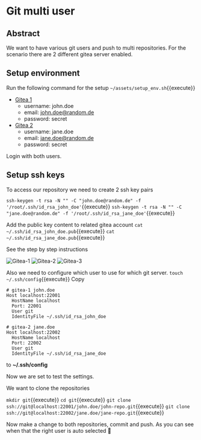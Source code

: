 # Git multi user

## Abstract

We want to have various git users and push to multi repositories.
For the scenario there are 2 different gitea server enabled.

## Setup environment

Run the following command for the setup
`~/assets/setup_env.sh`{{execute}}

- [Gitea 1](https://[[HOST_SUBDOMAIN]]-30001-[[KATACODA_HOST]].environments.katacoda.com/)
  - username: john.doe
  - email: john.doe@random.de
  - password: secret
- [Gitea 2](https://[[HOST_SUBDOMAIN]]-30002-[[KATACODA_HOST]].environments.katacoda.com/)
  - username: jane.doe
  - email: jane.doe@random.de
  - password: secret

Login with both users.

## Setup ssh keys

To access our repository we need to create 2 ssh key pairs

`ssh-keygen -t rsa -N "" -C "john.doe@random.de" -f '/root/.ssh/id_rsa_john_doe'`{{execute}}
`ssh-keygen -t rsa -N "" -C "jane.doe@random.de" -f '/root/.ssh/id_rsa_jane_doe'`{{execute}}

Add the public key content to related gitea account
`cat ~/.ssh/id_rsa_john_doe.pub`{{execute}}
`cat ~/.ssh/id_rsa_jane_doe.pub`{{execute}}

See the step by step instructions

![Gitea-1](/andreasaugustin/courses/git/git-multi-user/assets/gitea-1.png)
![Gitea-2](/andreasaugustin/courses/git/git-multi-user/assets/gitea-2.png)
![Gitea-3](/andreasaugustin/courses/git/git-multi-user/assets/gitea-3.png)

Also we need to configure which user to use for which git server.
`touch ~/.ssh/config`{{execute}}
Copy

```ssh
# gitea-1 john.doe
Host localhost:22001
  HostName localhost
  Port: 22001
  User git
  IdentityFile ~/.ssh/id_rsa_john_doe

# gitea-2 jane.doe
Host localhost:22002
  HostName localhost
  Port: 22002
  User git
  IdentityFile ~/.ssh/id_rsa_jane_doe
```

to **~/.ssh/config**

Now we are set to test the settings.

We want to clone the repositories

`mkdir git`{{execute}}
`cd git`{{execute}}
`git clone ssh://git@localhost:22001/john.doe/john-repo.git`{{execute}}
`git clone ssh://git@localhost:22002/jane.doe/jane-repo.git`{{execute}}

Now make a change to both repositories, commit and push.
As you can see when that the right user is auto selected :rocket:
